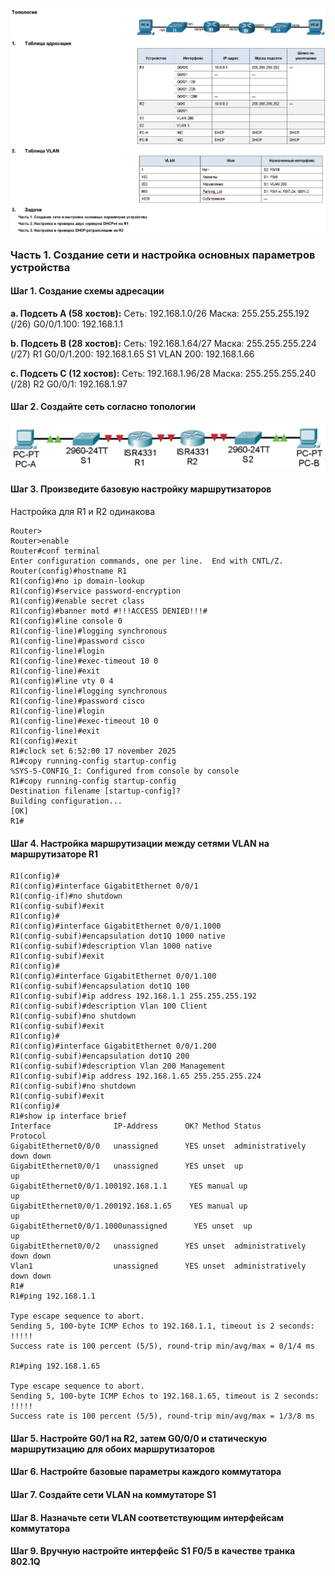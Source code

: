 ![](https://github.com/Adminkzn/Otus-Network-Engineer/blob/main/img/lab%208-1.jpg?raw=true)
### Часть 1.	Создание сети и настройка основных параметров устройства

#### Шаг 1.	Создание схемы адресации
**a. Подсеть A (58 хостов):**
Сеть: 192.168.1.0/26
Маска: 255.255.255.192 (/26)
G0/0/1.100: 192.168.1.1

**b. Подсеть B (28 хостов):**
Сеть: 192.168.1.64/27
Маска: 255.255.255.224 (/27)
R1 G0/0/1.200: 192.168.1.65
S1 VLAN 200: 192.168.1.66

**c. Подсеть C (12 хостов):**
Сеть: 192.168.1.96/28
Маска: 255.255.255.240 (/28)
R2 G0/0/1: 192.168.1.97

#### Шаг 2.	Создайте сеть согласно топологии
![](https://github.com/Adminkzn/Otus-Network-Engineer/blob/main/img/lab%208-2.jpg?raw=true)
#### Шаг 3.	Произведите базовую настройку маршрутизаторов
Настройка для R1 и R2 одинакова 

    Router>
    Router>enable 
    Router#conf terminal 
    Enter configuration commands, one per line.  End with CNTL/Z.
    Router(config)#hostname R1
    R1(config)#no ip domain-lookup 
    R1(config)#service password-encryption 
    R1(config)#enable secret class
    R1(config)#banner motd #!!!ACCESS DENIED!!!#
    R1(config)#line console 0
    R1(config-line)#logging synchronous 
    R1(config-line)#password cisco
    R1(config-line)#login 
    R1(config-line)#exec-timeout 10 0
    R1(config-line)#exit
    R1(config)#line vty 0 4
    R1(config-line)#logging synchronous 
    R1(config-line)#password cisco
    R1(config-line)#login 
    R1(config-line)#exec-timeout 10 0
    R1(config-line)#exit
    R1(config)#exit
    R1#clock set 6:52:00 17 november 2025 
    R1#copy running-config startup-config
    %SYS-5-CONFIG_I: Configured from console by console
    R1#copy running-config startup-config
    Destination filename [startup-config]? 
    Building configuration...
    [OK]
    R1#

#### Шаг 4.	Настройка маршрутизации между сетями VLAN на маршрутизаторе R1
    R1(config)#
    R1(config)#interface GigabitEthernet 0/0/1
    R1(config-if)#no shutdown
    R1(config-subif)#exit
    R1(config)#
    R1(config)#interface GigabitEthernet 0/0/1.1000
    R1(config-subif)#encapsulation dot1Q 1000 native 
    R1(config-subif)#description Vlan 1000 native
    R1(config-subif)#exit
    R1(config)#
    R1(config)#interface GigabitEthernet 0/0/1.100
    R1(config-subif)#encapsulation dot1Q 100
    R1(config-subif)#ip address 192.168.1.1 255.255.255.192
    R1(config-subif)#description Vlan 100 Client
    R1(config-subif)#no shutdown 
    R1(config-subif)#exit
    R1(config)#
    R1(config)#interface GigabitEthernet 0/0/1.200
    R1(config-subif)#encapsulation dot1Q 200
    R1(config-subif)#description Vlan 200 Management
    R1(config-subif)#ip address 192.168.1.65 255.255.255.224
    R1(config-subif)#no shutdown 
    R1(config-subif)#exit
    R1(config)#
	R1#show ip interface brief 
    Interface              IP-Address      OK? Method Status                Protocol 
    GigabitEthernet0/0/0   unassigned      YES unset  administratively down down 
    GigabitEthernet0/0/1   unassigned      YES unset  up                    up 
    GigabitEthernet0/0/1.100192.168.1.1     YES manual up                    up 
    GigabitEthernet0/0/1.200192.168.1.65    YES manual up                    up 
    GigabitEthernet0/0/1.1000unassigned      YES unset  up                    up 
    GigabitEthernet0/0/2   unassigned      YES unset  administratively down down 
    Vlan1                  unassigned      YES unset  administratively down down
    R1#
    R1#ping 192.168.1.1

    Type escape sequence to abort.
    Sending 5, 100-byte ICMP Echos to 192.168.1.1, timeout is 2 seconds:
    !!!!!
    Success rate is 100 percent (5/5), round-trip min/avg/max = 0/1/4 ms

    R1#ping 192.168.1.65

    Type escape sequence to abort.
    Sending 5, 100-byte ICMP Echos to 192.168.1.65, timeout is 2 seconds:
    !!!!!
    Success rate is 100 percent (5/5), round-trip min/avg/max = 1/3/8 ms

#### Шаг 5.	Настройте G0/1 на R2, затем G0/0/0 и статическую маршрутизацию для обоих маршрутизаторов
#### Шаг 6.	Настройте базовые параметры каждого коммутатора
#### Шаг 7.	Создайте сети VLAN на коммутаторе S1
#### Шаг 8.	Назначьте сети VLAN соответствующим интерфейсам коммутатора
#### Шаг 9.	Вручную настройте интерфейс S1 F0/5 в качестве транка 802.1Q
